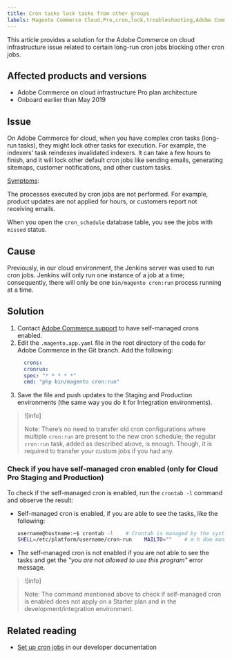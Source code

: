 ```yaml
---
title: Cron tasks lock tasks from other groups
labels: Magento Commerce Cloud,Pro,cron,lock,troubleshooting,Adobe Commerce,cloud infrastructure
---
```


This article provides a solution for the Adobe Commerce on cloud infrastructure issue related to certain long-run cron jobs blocking other cron jobs.

## Affected products and versions

* Adobe Commerce on cloud infrastructure Pro plan architecture
* Onboard earlier than May 2019

## Issue

On Adobe Commerce for cloud, when you have complex cron tasks (long-run tasks), they might lock other tasks for execution. For example, the indexers' task reindexes invalidated indexers. It can take a few hours to finish, and it will lock other default cron jobs like sending emails, generating sitemaps, customer notifications, and other custom tasks.

<ins>Symptoms</ins>:

The processes executed by cron jobs are not performed. For example, product updates are not applied for hours, or customers report not receiving emails.

When you open the `cron_schedule` database table, you see the jobs with `missed` status.

## Cause

Previously, in our cloud environment, the Jenkins server was used to run cron jobs. Jenkins will only run one instance of a job at a time; consequently, there will only be one `bin/magento cron:run` process running at a time.

## Solution

1. Contact [Adobe Commerce support](https://support.magento.com/hc/en-us/articles/360019088251) to have self-managed crons enabled.
1. Edit the `.magento.app.yaml` file in the root directory of the code for Adobe Commerce in the Git branch. Add the following:    
      ```yaml
        crons:        
        cronrun:
        spec: "* * * * *"            
        cmd: "php bin/magento cron:run"    
      ```    
1. Save the file and push updates to the Staging and Production environments (the same way you do it for Integration environments).

>![info]
>
>Note: There’s no need to transfer old cron configurations where multiple `cron:run` are present to the new cron schedule; the regular `cron:run` task, added as described above, is enough. Though, it is required to transfer your custom jobs if you had any.

### Check if you have self-managed cron enabled (only for Cloud Pro Staging and Production)

To check if the self-managed cron is enabled, run the `crontab -l` command and observe the result:

* Self-managed cron is enabled, if you are able to see the tasks, like the following:   
    ```bash
    username@hostname:~$ crontab -l    # Crontab is managed by the system, attempts to edit it directly will fail.    
    SHELL=/etc/platform/username/cron-run    MAILTO=""    # m h dom mon dow job_name    * * * * * cronrun    
    ```    
* The self-managed cron is not enabled if you are not able to see the tasks and get the *"you are not allowed to use this program"* error message.

>![info]
>
>Note: The command mentioned above to check if self-managed cron is enabled does not apply on a Starter plan and in the development/integration environment.

## Related reading

* [Set up cron jobs](https://devdocs.magento.com/guides/v2.3/cloud/configure/setup-cron-jobs.html) in our developer documentation
